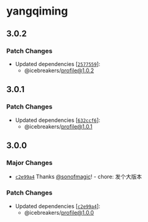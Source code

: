 # yangqiming

## 3.0.2

### Patch Changes

- Updated dependencies [[`2577559`](https://github.com/sonofmagic/sonofmagic/commit/2577559a7c603abc0e1288f5dc209ee1cffe6390)]:
  - @icebreakers/profile@1.0.2

## 3.0.1

### Patch Changes

- Updated dependencies [[`632ccf6`](https://github.com/sonofmagic/sonofmagic/commit/632ccf64657b750742b722ba540556bc63f957c1)]:
  - @icebreakers/profile@1.0.1

## 3.0.0

### Major Changes

- [`c2e99a4`](https://github.com/sonofmagic/sonofmagic/commit/c2e99a433cf8a5012f1680e0c0e2333f938f9833) Thanks [@sonofmagic](https://github.com/sonofmagic)! - chore: 发个大版本

### Patch Changes

- Updated dependencies [[`c2e99a4`](https://github.com/sonofmagic/sonofmagic/commit/c2e99a433cf8a5012f1680e0c0e2333f938f9833)]:
  - @icebreakers/profile@1.0.0
